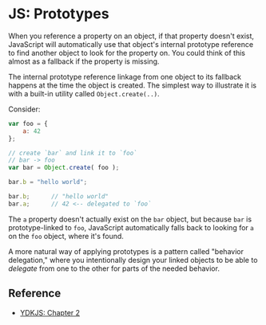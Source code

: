 # JS: Prototypes
When you reference a property on an object, if that property doesn't exist, JavaScript will automatically use that object's internal prototype reference to find another object to look for the property on. You could think of this almost as a fallback if the property is missing.

The internal prototype reference linkage from one object to its fallback happens at the time the object is created. The simplest way to illustrate it is with a built-in utility called `Object.create(..)`.

Consider:
```javascript
var foo = {
    a: 42
};

// create `bar` and link it to `foo`
// bar -> foo
var bar = Object.create( foo );

bar.b = "hello world";

bar.b;      // "hello world"
bar.a;      // 42 <-- delegated to `foo`
```

The `a` property doesn't actually exist on the `bar` object, but because `bar` is prototype-linked to `foo`, JavaScript automatically falls back to looking for `a` on the `foo` object, where it's found.

A more natural way of applying prototypes is a pattern called "behavior delegation," where you intentionally design your linked objects to be able to *delegate* from one to the other for parts of the needed behavior.



## Reference
- [YDKJS: Chapter 2](https://github.com/getify/You-Dont-Know-JS/blob/master/up%20%26%20going/ch2.md)